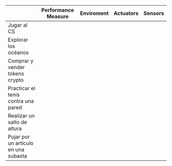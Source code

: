 |  | Performance Measure | Enviroment | Actuators | Sensors |
|---|---|---|---|---|
| Jugar al CS |  |  |  |  |
| Explorar los océanos |  |  |  |  |
| Comprar y vender tokens crypto |  |  |  |  |
| Practicar el tenis contra una pared |  |  |  |  |
| Realizar un salto de altura |  |  |  |  |
| Pujar por un artículo en una subasta |  |  |  |  |
